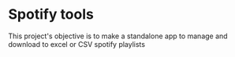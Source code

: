 # Spotify tools
This project's objective is to make a standalone app to manage and download to excel or CSV spotify playlists